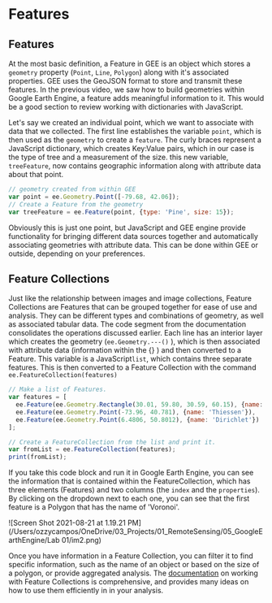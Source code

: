 # Features 

## Features

At the most basic definition, a Feature in GEE is an object which stores a `geometry` property (`Point`, `Line`, `Polygon`) along with it's associated properties. GEE uses the GeoJSON format to store and transmit these features. In the previous video, we saw how to build geometries within Google Earth Engine, a feature adds meaningful information to it. This would be a good section to review working with dictionaries with JavaScript.

Let's say we created an individual point, which we want to associate with data that we collected. The first line establishes the variable `point`, which is then used as the `geometry` to create a `feature`. The curly braces represent a JavaScript dictionary, which creates Key:Value pairs, which in our case is the type of tree and a measurement of the size. this new variable, `treeFeature`, now contains geographic information along with attribute data about that point. 

```javascript
// geometry created from within GEE
var point = ee.Geometry.Point([-79.68, 42.06]);
// Create a Feature from the geometry
var treeFeature = ee.Feature(point, {type: 'Pine', size: 15});
```

Obviously this is just one point, but JavaScript and GEE engine provide functionality for bringing different data sources together and automatically associating geometries with attribute data. This can be done within GEE or outside, depending on your preferences.  

## Feature Collections

Just like the relationship between images and image collections, Feature Collections are Features that can be grouped together for ease of use and analysis. They can be different types and combinations of geometry, as well as associated tabular data. The code segment from the documentation consolidates the operations discussed earlier. Each line has an interior layer which creates the geometry (`ee.Geometry.---()` ), which is then associated with attribute data (information within the {} ) and then converted to a Feature. This variable is a JavaScript`list`, which contains three separate features.  This is then converted to a Feature Collection with the command `ee.FeatureCollection(features)`

```javascript
// Make a list of Features.
var features = [
  ee.Feature(ee.Geometry.Rectangle(30.01, 59.80, 30.59, 60.15), {name: 'Voronoi'}),
  ee.Feature(ee.Geometry.Point(-73.96, 40.781), {name: 'Thiessen'}),
  ee.Feature(ee.Geometry.Point(6.4806, 50.8012), {name: 'Dirichlet'})
];

// Create a FeatureCollection from the list and print it.
var fromList = ee.FeatureCollection(features);
print(fromList);
```

If you take this code block and run it in Google Earth Engine, you can see the information that is contained within the FeatureCollection, which has three elements (Features) and two columns (the `index` and the `properties`). By clicking on the dropdown next to each one, you can see that the first feature is a Polygon that has the name of 'Voronoi'.

![Screen Shot 2021-08-21 at 1.19.21 PM](/Users/ozzycampos/OneDrive/03_Projects/01_RemoteSensing/05_GoogleEarthEngine/Lab 01/im2.png)

Once you have information in a Feature Collection, you can filter it to find specific information, such as the name of an object or based on the size of a polygon, or provide aggregated analysis. The [documentation](https://developers.google.com/earth-engine/guides/features) on working with Feature Collections  is comprehensive, and provides many ideas on how to use them efficiently in in your analysis. 